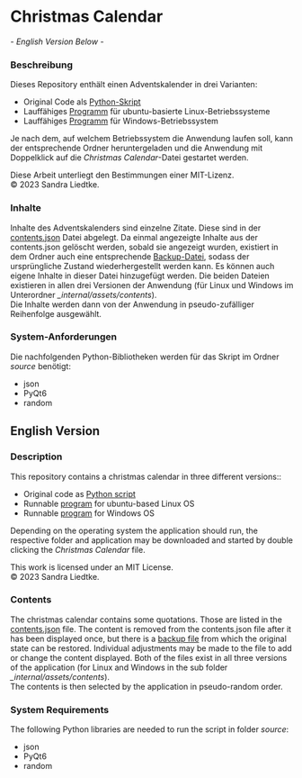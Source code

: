 # Christmas Calendar

*- English Version Below -*

### Beschreibung

Dieses Repository enthält einen Adventskalender in drei Varianten:
 - Original Code als [Python-Skript](/source/christmas_calendar.py)
 - Lauffähiges [Programm](/linux/Christmas%20Calendar) für ubuntu-basierte Linux-Betriebssysteme
 - Lauffähiges [Programm](/windows/Christmas%20Calendar) für Windows-Betriebssystem

Je nach dem, auf welchem Betriebssystem die Anwendung laufen soll, kann der entsprechende Ordner heruntergeladen und die Anwendung
mit Doppelklick auf die *Christmas Calendar*-Datei gestartet werden.

Diese Arbeit unterliegt den Bestimmungen einer MIT-Lizenz.<br/>
© 2023 Sandra Liedtke.

### Inhalte

Inhalte des Adventskalenders sind einzelne Zitate. Diese sind in der [contents.json](/source/assets/contents/contents.json) Datei abgelegt.
Da einmal angezeigte Inhalte aus der contents.json gelöscht werden, sobald sie angezeigt wurden, existiert in dem Ordner auch eine entsprechende [Backup-Datei](/source/assets/contents/contents.json.bak),
sodass der ursprüngliche Zustand wiederhergestellt werden kann. Es können auch eigene Inhalte in dieser Datei hinzugefügt werden. Die beiden Dateien existieren in allen drei Versionen der Anwendung (für Linux und Windows im Unterordner *_internal/assets/contents*).<br/>
Die Inhalte werden dann von der Anwendung in pseudo-zufälliger Reihenfolge ausgewählt.

### System-Anforderungen

Die nachfolgenden Python-Bibliotheken werden für das Skript im Ordner *source* benötigt:
 - json
 - PyQt6
 - random

## English Version

### Description

This repository contains a christmas calendar in three different versions::
 - Original code as [Python script](/source/christmas_calendar.py)
 - Runnable [program](/linux/Christmas%20Calendar) for ubuntu-based Linux OS
 - Runnable [program](/windows/Christmas%20Calendar) for Windows OS

Depending on the operating system the application should run, the respective folder and application may be downloaded and
started by double clicking the *Christmas Calendar* file.

This work is licensed under an MIT License.<br/>
© 2023 Sandra Liedtke.

### Contents

The christmas calendar contains some quotations. Those are listed in the [contents.json](/source/assets/contents/contents.json) file.
The content is removed from the contents.json file after it has been displayed once, but there is a [backup file](/source/assets/contents/contents.json.bak)
from which the original state can be restored. Individual adjustments may be made to the file to add or change the content displayed. Both of the files exist in all three versions of the application (for Linux and Windows in the sub folder *_internal/assets/contents*).<br/>
The contents is then selected by the application in pseudo-random order.

### System Requirements

The following Python libraries are needed to run the script in folder *source*:
 - json
 - PyQt6
 - random